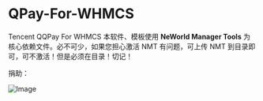 # QPay-For-WHMCS
Tencent QQPay For WHMCS
本软件、模板使用 **NeWorld Manager Tools** 为核心依赖文件。必不可少，如果您担心激活 NMT 有问题，可上传 NMT 到目录即可，可不激活！但是必须在目录！切记！

捐助：

![Image](https://ws3.sinaimg.cn/large/006tNc79gy1fooesn2qfrj30go0p0t9k.jpg)
